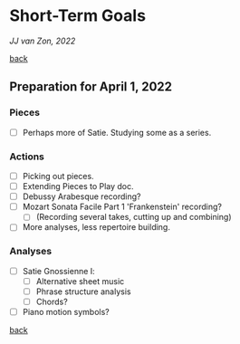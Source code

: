 Short-Term Goals
================

*JJ van Zon, 2022*

[back](./)

Preparation for April 1, 2022
-----------------------------

### Pieces

- [ ] Perhaps more of Satie. Studying some as a series.

### Actions

- [ ] Picking out pieces.
- [ ] Extending Pieces to Play doc.
- [ ] Debussy Arabesque recording?
- [ ] Mozart Sonata Facile Part 1 'Frankenstein' recording?
    - [ ] (Recording several takes, cutting up and combining)
- [ ] More analyses, less repertoire building.

### Analyses

- [ ] Satie Gnossienne Ⅰ:
    - [ ] Alternative sheet music
    - [ ] Phrase structure analysis
    - [ ] Chords?
- [ ] Piano motion symbols?

[back](./)
